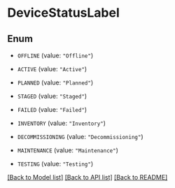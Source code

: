 # DeviceStatusLabel

## Enum


* `OFFLINE` (value: `"Offline"`)

* `ACTIVE` (value: `"Active"`)

* `PLANNED` (value: `"Planned"`)

* `STAGED` (value: `"Staged"`)

* `FAILED` (value: `"Failed"`)

* `INVENTORY` (value: `"Inventory"`)

* `DECOMMISSIONING` (value: `"Decommissioning"`)

* `MAINTENANCE` (value: `"Maintenance"`)

* `TESTING` (value: `"Testing"`)


[[Back to Model list]](../README.md#documentation-for-models) [[Back to API list]](../README.md#documentation-for-api-endpoints) [[Back to README]](../README.md)


